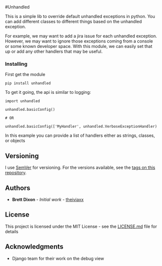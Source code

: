#Unhandled

This is a simple lib to override default unhandled exceptions in python.  You can add different classes to different things based on the unhandled exception.

For example, we may want to add a jira issue for each unhandled exception.  However, we may want to ignore those exceptions coming from a console or some known developer space.  With this module, we can easily set that up or add any other handlers that may be useful.


### Installing

First get the module

```
pip install unhandled
```

To get it going, the api is similar to logging:

```
import unhandled

unhandled.basicConfig()

# OR

unhandled.basicConfig(['MyHandler', unhandled.VerboseExceptionHandler)
```

In this example you can provide a list of handlers either as strings, classes, or objects

## Versioning

I use [SemVer](http://semver.org/) for versioning. For the versions available, see the [tags on this repository](https://github.com/theiviaxx/unhandled/tags).

## Authors

* **Brett Dixon** - *Initial work* - [theiviaxx](https://github.com/theiviaxx)

## License

This project is licensed under the MIT License - see the [LICENSE.md](LICENSE.md) file for details

## Acknowledgments

* Django team for their work on the debug view

